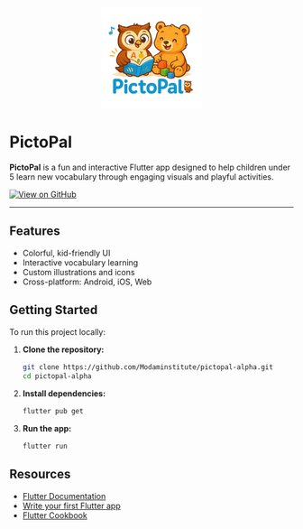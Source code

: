 <p align="center">
  <img src="pictopalLogo.png" alt="PictoPal Logo" width="180"/>
</p>

# PictoPal

**PictoPal** is a fun and interactive Flutter app designed to help children under 5 learn new vocabulary through engaging visuals and playful activities.

[![View on GitHub](https://img.shields.io/badge/GitHub-Repository-blue?logo=github)](https://github.com/Modaminstitute/pictopal-alpha)

---

## Features

- Colorful, kid-friendly UI
- Interactive vocabulary learning
- Custom illustrations and icons
- Cross-platform: Android, iOS, Web

## Getting Started

To run this project locally:

1. **Clone the repository:**

   ```sh
   git clone https://github.com/Modaminstitute/pictopal-alpha.git
   cd pictopal-alpha
   ```

2. **Install dependencies:**

   ```sh
   flutter pub get
   ```

3. **Run the app:**
   ```sh
   flutter run
   ```
## Resources

- [Flutter Documentation](https://docs.flutter.dev/)
- [Write your first Flutter app](https://docs.flutter.dev/get-started/codelab)
- [Flutter Cookbook](https://docs.flutter.dev/cookbook)
